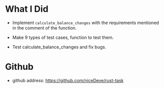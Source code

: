 # What I Did
- Implement `calculate_balance_changes` with the requirements mentioned in the comment of the function.

- Make 9 types of test cases, function to test them.

- Test calculate_balance_changes and fix bugs.
# Github
- github address: https://github.com/niceDeve/rust-task


